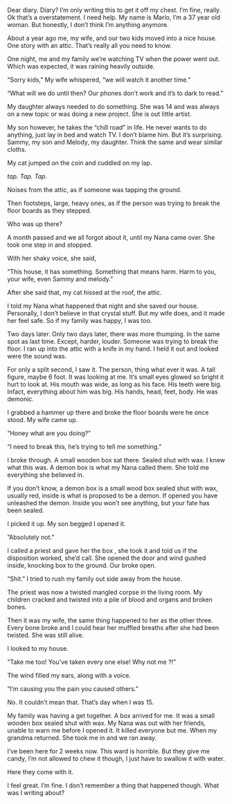 Dear diary. Diary? I’m only writing this to get it off my chest. I’m fine, really. Ok that’s a overstatement. I need help. My name is Marlo, I’m a 37 year old woman. But honestly, I don’t think I’m anything anymore.

About a year ago me, my wife, and our two kids moved into a nice house. One story with an attic. That’s really all you need to know. 

One night, me and my family we’re watching TV when the power went out. Which was expected, it was raining heavily outside.

“Sorry kids,” My wife whispered, “we will watch it another time.”

“What will we do until then? Our phones don’t work and it’s to dark to read.”

My daughter always needed to do something. She was 14 and was always on a new topic or was doing a new project. She is out little artist.

My son however, he takes the “chill road” in life. He never wants to do anything, just lay in bed and watch TV. I don’t blame him. But it’s surprising. Sammy, my son and Melody, my daughter. Think the same and wear similar cloths.

My cat jumped on the coin and cuddled on my lap.

*tap. Tap. Tap.*

Noises from the attic, as if someone was tapping the ground. 

Then footsteps, large, heavy ones, as if the person was trying to break the floor boards as they stepped.

Who was up there?

A month passed and we all forgot about it, until my Nana came over. She took one step in and stopped.

With her shaky voice, she said,

“This house, it has something. Something that means harm. Harm to you, your wife, even Sammy and melody.”

After she said that, my cat hissed at the roof, the attic.

I told my Nana what happened that night and she saved our house. Personally, I don’t believe in that crystal stuff. But my wife does, and it made her feel safe. So if my family was happy, I was too.

Two days later. Only two days later, there was more thumping. In the same spot as last time. Except, harder, louder. Someone was trying to break the floor. I ran up into the attic with a knife in my hand. I held it out and looked were the sound was. 

For only a split second, I saw it. The person, thing what ever it was. A tall figure, maybe 6 foot. It was looking at me. It’s small eyes glowed so bright it hurt to look at. His mouth was wide, as long as his face. His teeth were big. Infact, everything about him was big. His hands, head, feet, body. He was demonic.

I grabbed a hammer up there and broke the floor boards were he once stood. My wife came up.

“Honey what are you doing?”

“I need to break this, he’s trying to tell me something.”

I broke through. A small wooden box sat there. Sealed shut with wax. I knew what this was. A demon box is what my Nana called them. She told me everything she believed in.

If you don’t know, a demon box is a small wood box sealed shut with wax, usually red, inside is what is proposed to be a demon. If opened you have unleashed the demon. Inside you won’t see anything, but your fate has been sealed.

I picked it up. My son begged I opened it.

”Absolutely not.”

I called a priest and gave her the box , she took it and told us if the disposition worked, she’d call. She opened the door and wind gushed inside, knocking box to the ground. Our broke open.

“Shit.” I tried to rush my family out side away from the house. 

The priest was now a twisted mangled corpse in the living room. My children cracked and twisted into a pile of blood and organs and broken bones. 

Then it was my wife, the same thing happened to her as the other three. Every bone broke and I could hear her muffled breaths after she had been twisted. She was still alive.

I looked to my house. 

“Take me too! You’ve taken every one else! Why not me ?!”

The wind filled my ears, along with a voice.

“I’m causing you the pain you caused others.”

No. It couldn’t mean that. That’s day when I was 15.

My family was having a get together. A box arrived for me. It was a small wooden box sealed shut with wax. My Nana was out with her friends, unable to warn me before I opened it. It killed everyone but me. When my grandma returned. She took me in and we ran away.

I’ve been here for 2 weeks now. This ward is horrible. But they give me candy, I’m not allowed to chew it though, I just have to swallow it with water.

Here they come with it.


I feel great. I’m fine. I don’t remember a thing that happened though. What was I writing about?